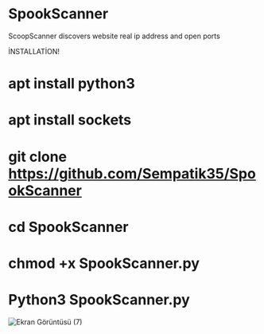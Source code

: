 # SpookScanner
ScoopScanner discovers website real ip address and open ports

İNSTALLATİON!

# apt install python3

# apt install sockets

# git clone https://github.com/Sempatik35/SpookScanner

# cd SpookScanner 

# chmod +x SpookScanner.py

# Python3 SpookScanner.py

![Ekran Görüntüsü (7)](https://user-images.githubusercontent.com/86168164/143719723-b3dd758b-9904-4ce7-b8a6-daaab9fee8f0.png)





